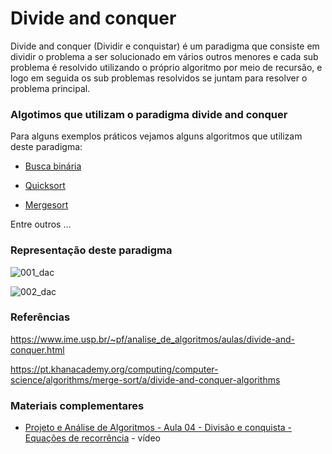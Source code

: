 # Divide and conquer

Divide and conquer (Dividir e conquistar) é um paradigma que consiste em dividir
o problema a ser solucionado em vários outros menores e cada sub problema é resolvido
utilizando o próprio algoritmo por meio de recursão, e logo em seguida os sub problemas
resolvidos se juntam para resolver o problema principal.

### Algotimos que utilizam o paradigma divide and conquer

Para alguns exemplos práticos vejamos alguns algoritmos que utilizam deste paradigma:

- [Busca binária](https://github.com/GuilhermehChaves/google-skills/tree/master/algoritmos/busca_binaria)

- [Quicksort](https://github.com/GuilhermehChaves/google-skills/tree/master/algoritmos/quicksort)

- [Mergesort](https://github.com/GuilhermehChaves/google-skills/tree/master/algoritmos/mergesort)

Entre outros ...

### Representação deste paradigma

![001_dac](https://user-images.githubusercontent.com/48635609/91243690-f09cd080-e720-11ea-8354-8dfbed38d673.png)

![002_dac](https://user-images.githubusercontent.com/48635609/91243707-fa263880-e720-11ea-99ab-5b64bd4bf089.png)

### Referências

https://www.ime.usp.br/~pf/analise_de_algoritmos/aulas/divide-and-conquer.html

https://pt.khanacademy.org/computing/computer-science/algorithms/merge-sort/a/divide-and-conquer-algorithms

### Materiais complementares

- [Projeto e Análise de Algoritmos - Aula 04 - Divisão e conquista - Equações de recorrência](https://www.youtube.com/watch?v=eTYN65ap_cU) - vídeo
